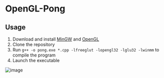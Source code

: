# OpenGL-Pong

## Usage
1. Download and install [MinGW](https://www.mingw-w64.org/downloads/) and [OpenGL](https://www.khronos.org/opengl/wiki/Getting_Started)
2. Clone the repository
4. Run `g++ -o pong.exe *.cpp -lfreeglut -lopengl32 -lglu32 -lwinmm` to compile the program
5. Launch the executable

![image](https://user-images.githubusercontent.com/98052534/207640745-a3fefacf-624f-4e91-81fe-71850b10d6c3.png)
